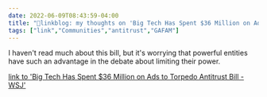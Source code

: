 ```yaml
---
date: 2022-06-09T08:43:59-04:00
title: "🔗linkblog: my thoughts on 'Big Tech Has Spent $36 Million on Ads to Torpedo Antitrust Bill - WSJ'"
tags: ["link","Communities","antitrust","GAFAM"]
---
```

I haven't read much about this bill, but it's worrying that powerful entities have such an advantage in the debate about limiting their power.
 

[link to 'Big Tech Has Spent $36 Million on Ads to Torpedo Antitrust Bill - WSJ'](https://www.wsj.com/articles/big-tech-has-spent-36-million-on-ads-to-torpedo-antitrust-bill-11654767000?mod=rss_Technology)
